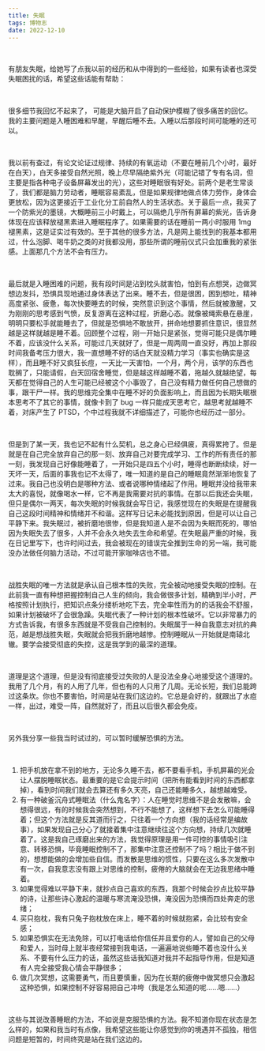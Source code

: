 ```yaml
---
title: 失眠
tags: 博物志
date: 2022-12-10
---
```


<br/>

有朋友失眠，给她写了点我以前的经历和从中得到的一些经验，如果有读者也深受失眠困扰的话，希望这些话能有帮助：

<br/>

很多细节我回忆不起来了， 可能是大脑开启了自动保护模糊了很多痛苦的回忆。我的主要问题是入睡困难和早醒，早醒后睡不去。入睡以后那段时间可能睡的还可以。

<br/>

我以前有查过，有论文论证过规律、持续的有氧运动（不要在睡前几个小时，最好在白天），白天多接受自然光照，晚上尽早隔绝紫外光（可能记错了专有名词，但主要是指各种电子设备屏幕发出的光），这些对睡眠很有好处。前两个是老生常谈了，我们都是脑力劳动者，睡眠容易紊乱，但是如果规律地做点体力劳作，身体会更放松，因为这更接近于工业化分工前自然人的生活状态。关于最后一点，我买了一个防紫光的墨镜，大概睡前三小时戴上，可以隔绝几乎所有屏幕的紫光，告诉身体现在应该释放褪黑素进入睡眠程序了。如果需要的话在睡前一两小时服用 1mg 褪黑素，这是证实过有效的。至于其他的很多方法，凡是网上能找到的我基本都用过，什么泡脚、喝牛奶之类的对我都没用，那些所谓的睡前仪式只会加重我的紧张感。上面那几个方法不会有压力。

<br/>

最后就是入睡困难的问题，我有段时间是沾到枕头就害怕，怕到有点想哭，边做冥想边发抖，恐惧具现地通过身体表达了出来。睡不去，但是很困，困到想吐，精神高度紧张、疲惫，每次快要睡去的时候，突然意识到这个事情，然后就被激醒，又为刚刚的思考感到气愤，反复游离在这种过程，折磨心态。就像被绳索悬在悬崖，明明只要松手就能睡去了，但就是恐惧地不敢放开，拼命地想要抓住意识，很显然越是这样就越是睡不着。回顾整个过程，刚一开始只是紧张，觉得可能只是偶尔睡不着，应该没什么关系，可能过几天就好了，但是一周两周一直没好，再加上那段时间我备考压力很大，我一直想睡不好的话白天就没精力学习（事实也确实是这样），而且睡不好又疯狂长痘，一天比一天害怕，一个月，两个月，该学的东西也耽搁了，只能请假，白天回宿舍睡觉，但是越这样越睡不着，拖越久就越绝望，每天都在觉得自己的人生可能已经被这个小事毁了，自己没有精力做任何自己想做的事，跟干尸一样。我的思维完全集中在睡不好的负面影响上，而且因为长期失眠根本思考不了其它的事情，就像卡到了 bug 一样只能成天思考它，越思考就越睡不着，对床产生了 PTSD，个中过程我就不详细描述了，可能你也经历过一部分。

<br/>

但是到了某一天，我也记不起有什么契机，总之身心已经俱疲，真得累挎了。但是就是在自己完全放弃自己的那一刻、放弃自己对要完成学习、工作的所有责任的那一刻，我发现自己好像能睡着了，一开始只是四五个小时，睡得也断断续续，好一天坏一天，后面的事我也记不太得了，唯一知道的是自己的睡眠竟然渐渐地恢复了过来。我自己也没明白是哪种方法、或者说哪种情绪起了作用。睡眠并没给我带来太大的喜悦，就像喝水一样，它不再是我需要对抗的事情。在那以后我还会失眠，但只是偶尔一两天，每次失眠的时候我就会写日记，我感觉现在的失眠是在提醒我自己这段时间精神和情绪并不和谐。这样写日记未必能找到原因，但是可以让自己平静下来。我失眠过，被折磨地很惨，但是我知道人是不会因为失眠而死的，哪怕因为失眠失去了很多，人并不会永久地失去生命和希望。在失眠最严重的时候，我在日记里写下，也许时间过去，我会被现在的错误完全推到生命的另一端，我可能没办法做任何脑力活动，不过可能开家咖啡店也不错。

<br/>

战胜失眠的唯一方法就是承认自己根本性的失败，完全被动地接受失眠的控制。在此前我一直有种想把握控制自己人生的倾向，我会做很多计划，精确到半小时，严格按照计划执行，把知识点条分缕析地吃下去，完全率性而为的的话我会不舒服，如果计划被破坏了会很急躁。失眠代表了一种计划的根本性破坏。它以非常暴力的方式告诉我，有很多东西就是不受我自己控制的。失眠属于一种自我意志对抗的典范，越是想战胜失眠，失眠就会把我折磨地越惨。控制睡眠从一开始就是南辕北辙。要学会接受彻底的失控，这是我学到的最深的道理。

<br/>

道理是这个道理，但是没有彻底接受过失败的人是没法全身心地接受这个道理的。我用了几个月，有的人用了几年，但也有的人只用了几周。无论长短，我们总能跨过这条坎。你也不要害怕，时间是站在我们这边的。它总是会好的，就跟出了水痘一样，出过，难受一阵，自然就好了，而且以后很久都会免疫。

<br/>

另外我分享一些我当时试过的，可以暂时缓解恐惧的方法。

<br/>

1. 把手机放在拿不到的地方，无论多久睡不去，都不要看手机，手机屏幕的光会让人摆脱睡眠状态。最重要的是它会提示时间（把所有能看到时间的东西都拿掉），看到时间我们就会去算还有多久天亮，自己还能睡多久，越想越难受。
2. 有一种破釜沉舟式睡眠法（什么鬼名字）：人在睡觉时思维不是会发散嘛，会想得很远，有的时候我会突然想到，不行不能想了，这样想下去怎么可能睡得着；但这个方法就是反其道而行之，只往着一个方向想（我的话经常是编故事），如果发现自己分心了就接着集中注意继续往这个方向想，持续几次就睡着了。这是我自己琢磨出来的方法，我觉得原理是用一件可控的事情吸引注意、转移恐惧，毕竟睡眠控制不了，那集中注意还控制不了吗？相比于做不到的，想想能做的会增加些自信。而发散是思维的惯性，只要在这么多次发散中有一次，自我意志没有跟上对思维的控制，疲倦的大脑就会在无边我思绪中睡着。
3. 如果觉得难以平静下来，就抄点自己喜欢的东西，我那个时候会抄点比较平静的诗，让那些诗心激起的温暖与寒流淹没恐惧，淹没因为恐惧而四处奔走的思绪；
4. 买只抱枕，我有只兔子抱枕放在床上，睡不着的时候就抱紧，会比较有安全感；
5. 如果恐惧实在无法免除，可以打电话给你信任并且爱你的人，譬如自己的父母和爱人，当时母上就半夜经常接到我电话，一遍遍地说些睡不着也没什么关系、不要有什么压力的话，虽然这些话我知道对我并不起指导作用，但是知道有人完全接受我心情会平静很多；
6. 做几次冥想，这需要勇气，而且要慎重，因为在长期的疲倦中做冥想只会激起这种恐惧，如果控制不好容易把自己冲垮（我是怎么知道的呢……嗯……）

<br/>

这些与其说改善睡眠的方法，不如说是克服恐惧的方法。我不知道你现在状态是怎么样的，如果和我当时有点像，我希望这些能让你感觉到你的境遇并不孤独，相信问题是短暂的，时间终究是站在我们这边的。

<br/>